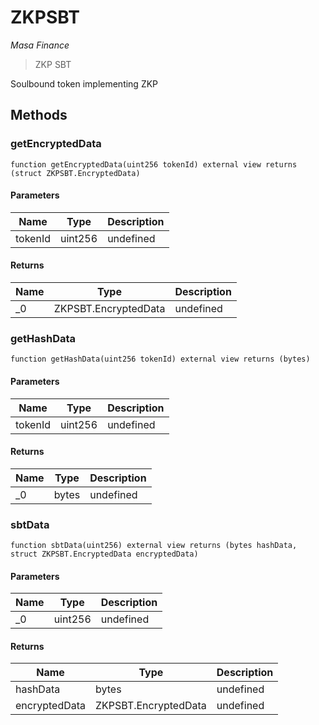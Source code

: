 # ZKPSBT

*Masa Finance*

> ZKP SBT

Soulbound token implementing ZKP



## Methods

### getEncryptedData

```solidity
function getEncryptedData(uint256 tokenId) external view returns (struct ZKPSBT.EncryptedData)
```





#### Parameters

| Name | Type | Description |
|---|---|---|
| tokenId | uint256 | undefined |

#### Returns

| Name | Type | Description |
|---|---|---|
| _0 | ZKPSBT.EncryptedData | undefined |

### getHashData

```solidity
function getHashData(uint256 tokenId) external view returns (bytes)
```





#### Parameters

| Name | Type | Description |
|---|---|---|
| tokenId | uint256 | undefined |

#### Returns

| Name | Type | Description |
|---|---|---|
| _0 | bytes | undefined |

### sbtData

```solidity
function sbtData(uint256) external view returns (bytes hashData, struct ZKPSBT.EncryptedData encryptedData)
```





#### Parameters

| Name | Type | Description |
|---|---|---|
| _0 | uint256 | undefined |

#### Returns

| Name | Type | Description |
|---|---|---|
| hashData | bytes | undefined |
| encryptedData | ZKPSBT.EncryptedData | undefined |




